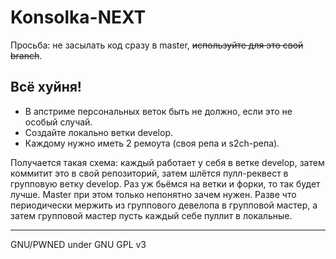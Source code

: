 
# Konsolka-NEXT

Просьба: не засылать код сразу в master, ~~используйте для это свой branch~~.
## Всё хуйня!
* В апстриме персональных веток быть не должно, если это не особый случай.
* Создайте локально ветки develop.
* Каждому нужно иметь 2 ремоута (своя репа и s2ch-репа).

Получается такая схема: каждый работает у себя в ветке develop, затем коммитит это в свой репозиторий,
затем шлётся пулл-реквест в групповую ветку develop. Раз уж бьёмся на ветки и форки, то так будет лучше.
Master при этом только непонятно зачем нужен. Разве что периодически мержить из группового девелопа
в групповой мастер, а затем групповой мастер пусть каждый себе пуллит в локальные.


----
GNU/PWNED under GNU GPL v3